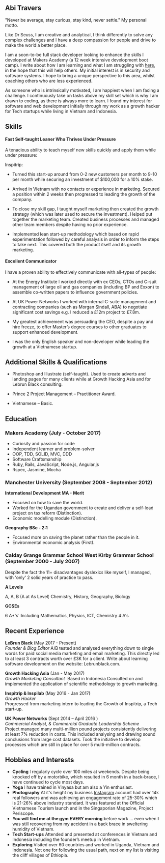 ## Abi Travers

"Never be average, stay curious, stay kind, never settle."
My personal motto.

Like Dr Seuss, I am creative and analytical, I think differently to solve any complex challenges and I have a deep compassion for people and drive to make the world a better place.

I am a soon-to-be full stack developer looking to enhance the skills I developed at Makers Academy (a 12 week intensive development boot camp). I write about how I am learning and what I am struggling with [here](http://lebrunblack.com/), in the hope that this will help others. My initial interest is in security and software systems. I hope to bring a unique perspective to this area, whilst coaching others who are less experienced.
 

As someone who is intrinsically motivated, I am happiest when I am facing a challenge. I continuously take on tasks above my skill set which is why I am drawn to coding, as there is always more to learn. I found my interest for software and web development initially through my work as a growth hacker for Tech startups while living in Vietnam and Indonesia.
 

## Skills ##

#### Fast Self-taught Leaner Who Thrives Under Pressure ####

A tenacious ability to teach myself new skills quickly and apply them while under pressure:

Inspitrip:
- Turned this start-up around from 0-2 new customers per month to 9-10 per month while securing an investment of $100,000 for a 10% stake.

- Arrived in Vietnam with no contacts or experience in marketing. Secured a position within 2 weeks then progressed to leading the growth of the company.

- To close my skill gap, I taught myself marketing then created the growth strategy (which was later used to secure the investment). Helped put together the marketing team. Created business processes and managed other team members despite having no prior experience.

- Implemented lean start-up methodology which based on rapid experimentation followed by careful analysis in order to inform the steps to take next. This covered both the product itself and its growth marketing.




#### Excellent Communicator ####

I have a proven ability to effectively communicate with all-types of people:


- At the Energy Institute I worked directly with ex CEOs, CTOs and C-suit management of large oil and gas companies (including BP and Exxon) to assemble co-written papers to influence government policies.

- At UK Power Networks I worked with internal C-suite management and contracting companies (such as Morgan Sindall, ABA) to negotiate significant cost savings e.g. I reduced a £12m project to £7.8m.

- My greatest achievement was persuading the CEO, despite a pay and hire freeze, to offer Master’s degree courses to other graduates to support enhanced development.  

- I was the only English speaker and non-developer while leading the growth at a Vietnamese startup.

## Additional Skills & Qualifications ##

- Photoshop and Illustrate (self-taught). Used to create adverts and landing pages for many clients while at Growth Hacking Asia and for Lebrun Black consulting.

- Prince 2 Project Management – Practitioner Award.

- Vietnamese – Basic.

## Education ##

### Makers Academy (July - October 2017) ###

- Curiosity and passion for code
- Independent learner and problem-solver
- OOP, TDD, SOLID, MVC, DDD
- Software Craftsmanship
- Ruby, Rails, JavaScript, Node.js, Angular.js
- Rspec, Jasmine, Mocha

### Manchester University (September 2008 - September 2012) ###

**International Development MA - Merit**

- Focused on how to save the world.
- Worked for the Ugandan government to create and deliver a self-lead project on tax reform (Distinction).
- Economic modelling module (Distinction).

**Geography BSc - 2:1**

- Focused more on saving the planet rather than the people in it.  
- Environmental economic analysis (First).


### Calday Grange Grammar School West Kirby Grammar School (September 2000 - July 2007) ###

Despite the fact the 11+ disadvantages dyslexics like myself, I managed, with 'only' 2 solid years of practice to pass.


**A Levels**

A, A, B (A at As Level) Chemistry, History, Geography, Biology  

**GCSEs**

6 A*'s' Including Mathematics, Physics, ICT, Chemistry
4 A's

## Recent Experience ##

**LeBrun Black** (May 2017 - Present)    
*Founder & Blog Editor*
A/B tested and analysed everything down to single words for paid social media marketing and email marketing. This directly led to at least 3 contracts worth over £3K for a client.
Write about learning software development on the website: Lebrunblack.com.

**Growth Hacking Asia** (Jan - May 2017)   
*Growth Marketing Consultant*  Based in Indonesia
Consulted on and implemented the application of scientific methodology to growth marketing.

**Inspitrip & Inspilab** (May 2016 - Jan 2017)   
*Growth Hacker*  
Progressed from marketing intern to leading the Growth of Inspitrip, a Tech start-up.

**UK Power Networks** (Sept 2014 – April 2016 )   
*Commercial Analyst, & Commercial Graduate Leadership Scheme*  
Project managed many multi-million pound projects consistently delivering at least 7% reduction in costs. This included analysing and drawing sound conclusions from large cost datasets. Took the initiative to develop processes which are still in place for over 5 multi-million contracts.

## Hobbies and Interests ##
- **Cycling** I regularly cycle over 100 miles at weekends. Despite being knocked off by a motorbike, which resulted in 6 month in a back-brace, I have continued to cycle most days.
- **Yoga** I have trained in Vinyasa but am also a Yin enthusiast.
- **Photography** At it's height my business [Instagram](https://www.instagram.com/lebrun_black/) account had over 14k real followers and was achieving an engagement rate of 25-30% which is 21-26% above industry standard. It was featured at the Official Vietnamese Tourism launch and in the Singaporian Magazine, Project Periscope.
- **You will find me at the gym EVERY morning** before work … even when I was still recovering from my accident in a back brace in sweltering humidity of Vietnam.
- **Tech Start-ups** Attended and presented at conferences in Vietnam and Indonesia including the founder’s meetup in Vietnam. 
- **Exploring** Visited over 60 countries and worked in Uganda, Vietnam and Indonesia. Not one for following the usual path, next on my list is visiting the cliff villages of Ethiopia.  
